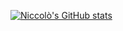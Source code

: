 
[![Niccolò's GitHub stats](https://github-readme-stats.vercel.app/api?username=ocintnaf&show_icons=true&theme=cobalt2)](https://github.com/anuraghazra/github-readme-stats)


